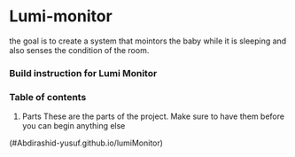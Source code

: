 # Lumi-monitor

the goal is to create a system that mointors the baby while it is sleeping and also senses the condition of the room.  

### Build instruction for Lumi Monitor

### Table of contents
1) Parts 
These are the parts of the project. Make sure to have them before you can begin anything else 










(#Abdirashid-yusuf.github.io/lumiMonitor)
